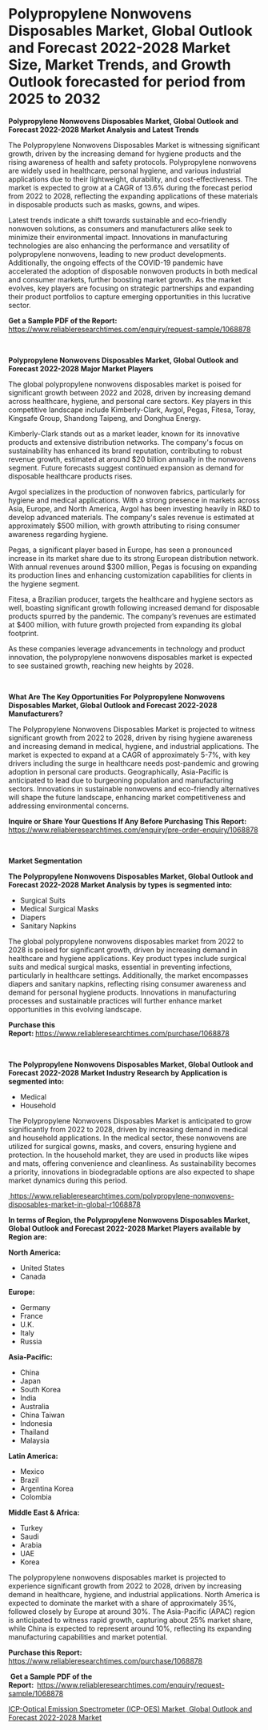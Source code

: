 <p><h1>Polypropylene Nonwovens Disposables Market, Global Outlook and Forecast 2022-2028 Market Size, Market Trends, and Growth Outlook forecasted for period from 2025 to 2032</h1></p><p><strong>Polypropylene Nonwovens Disposables Market, Global Outlook and Forecast 2022-2028 Market Analysis and Latest Trends</strong></p>
<p><p>The Polypropylene Nonwovens Disposables Market is witnessing significant growth, driven by the increasing demand for hygiene products and the rising awareness of health and safety protocols. Polypropylene nonwovens are widely used in healthcare, personal hygiene, and various industrial applications due to their lightweight, durability, and cost-effectiveness. The market is expected to grow at a CAGR of 13.6% during the forecast period from 2022 to 2028, reflecting the expanding applications of these materials in disposable products such as masks, gowns, and wipes.</p><p>Latest trends indicate a shift towards sustainable and eco-friendly nonwoven solutions, as consumers and manufacturers alike seek to minimize their environmental impact. Innovations in manufacturing technologies are also enhancing the performance and versatility of polypropylene nonwovens, leading to new product developments. Additionally, the ongoing effects of the COVID-19 pandemic have accelerated the adoption of disposable nonwoven products in both medical and consumer markets, further boosting market growth. As the market evolves, key players are focusing on strategic partnerships and expanding their product portfolios to capture emerging opportunities in this lucrative sector.</p></p>
<p><strong>Get a Sample PDF of the Report:&nbsp;</strong> <a href="https://www.reliableresearchtimes.com/enquiry/request-sample/1068878?utm_campaign=2609&utm_medium=2&utm_source=Github&utm_content=ia&utm_term=21032025&utm_id=polypropylene-nonwovens-disposables-market-global-outlook-and-forecast-2022-2028">https://www.reliableresearchtimes.com/enquiry/request-sample/1068878</a></p>
<p>&nbsp;</p>
<p><strong>Polypropylene Nonwovens Disposables Market, Global Outlook and Forecast 2022-2028 Major Market Players</strong></p>
<p><p>The global polypropylene nonwovens disposables market is poised for significant growth between 2022 and 2028, driven by increasing demand across healthcare, hygiene, and personal care sectors. Key players in this competitive landscape include Kimberly-Clark, Avgol, Pegas, Fitesa, Toray, Kingsafe Group, Shandong Taipeng, and Donghua Energy.</p><p>Kimberly-Clark stands out as a market leader, known for its innovative products and extensive distribution networks. The company's focus on sustainability has enhanced its brand reputation, contributing to robust revenue growth, estimated at around $20 billion annually in the nonwovens segment. Future forecasts suggest continued expansion as demand for disposable healthcare products rises.</p><p>Avgol specializes in the production of nonwoven fabrics, particularly for hygiene and medical applications. With a strong presence in markets across Asia, Europe, and North America, Avgol has been investing heavily in R&D to develop advanced materials. The company's sales revenue is estimated at approximately $500 million, with growth attributing to rising consumer awareness regarding hygiene.</p><p>Pegas, a significant player based in Europe, has seen a pronounced increase in its market share due to its strong European distribution network. With annual revenues around $300 million, Pegas is focusing on expanding its production lines and enhancing customization capabilities for clients in the hygiene segment.</p><p>Fitesa, a Brazilian producer, targets the healthcare and hygiene sectors as well, boasting significant growth following increased demand for disposable products spurred by the pandemic. The company’s revenues are estimated at $400 million, with future growth projected from expanding its global footprint.</p><p>As these companies leverage advancements in technology and product innovation, the polypropylene nonwovens disposables market is expected to see sustained growth, reaching new heights by 2028.</p></p>
<p>&nbsp;</p>
<p><strong>What Are The Key Opportunities For Polypropylene Nonwovens Disposables Market, Global Outlook and Forecast 2022-2028 Manufacturers?</strong></p>
<p><p>The Polypropylene Nonwovens Disposables Market is projected to witness significant growth from 2022 to 2028, driven by rising hygiene awareness and increasing demand in medical, hygiene, and industrial applications. The market is expected to expand at a CAGR of approximately 5-7%, with key drivers including the surge in healthcare needs post-pandemic and growing adoption in personal care products. Geographically, Asia-Pacific is anticipated to lead due to burgeoning population and manufacturing sectors. Innovations in sustainable nonwovens and eco-friendly alternatives will shape the future landscape, enhancing market competitiveness and addressing environmental concerns.</p></p>
<p><strong>Inquire or Share Your Questions If Any Before Purchasing This Report:</strong> <a href="https://www.reliableresearchtimes.com/enquiry/pre-order-enquiry/1068878?utm_campaign=2609&utm_medium=2&utm_source=Github&utm_content=ia&utm_term=21032025&utm_id=polypropylene-nonwovens-disposables-market-global-outlook-and-forecast-2022-2028">https://www.reliableresearchtimes.com/enquiry/pre-order-enquiry/1068878</a></p>
<p>&nbsp;</p>
<p><strong>Market Segmentation</strong></p>
<p><strong>The Polypropylene Nonwovens Disposables Market, Global Outlook and Forecast 2022-2028 Market Analysis by types is segmented into:</strong></p>
<p><ul><li>Surgical Suits</li><li>Medical Surgical Masks</li><li>Diapers</li><li>Sanitary Napkins</li></ul></p>
<p><p>The global polypropylene nonwovens disposables market from 2022 to 2028 is poised for significant growth, driven by increasing demand in healthcare and hygiene applications. Key product types include surgical suits and medical surgical masks, essential in preventing infections, particularly in healthcare settings. Additionally, the market encompasses diapers and sanitary napkins, reflecting rising consumer awareness and demand for personal hygiene products. Innovations in manufacturing processes and sustainable practices will further enhance market opportunities in this evolving landscape.</p></p>
<p><strong>Purchase this Report:&nbsp;</strong><a href="https://www.reliableresearchtimes.com/purchase/1068878?utm_campaign=2609&utm_medium=2&utm_source=Github&utm_content=ia&utm_term=21032025&utm_id=polypropylene-nonwovens-disposables-market-global-outlook-and-forecast-2022-2028">https://www.reliableresearchtimes.com/purchase/1068878</a></p>
<p>&nbsp;</p>
<p><strong>The Polypropylene Nonwovens Disposables Market, Global Outlook and Forecast 2022-2028 Market Industry Research by Application is segmented into:</strong></p>
<p><ul><li>Medical</li><li>Household</li></ul></p>
<p><p>The Polypropylene Nonwovens Disposables Market is anticipated to grow significantly from 2022 to 2028, driven by increasing demand in medical and household applications. In the medical sector, these nonwovens are utilized for surgical gowns, masks, and covers, ensuring hygiene and protection. In the household market, they are used in products like wipes and mats, offering convenience and cleanliness. As sustainability becomes a priority, innovations in biodegradable options are also expected to shape market dynamics during this period.</p></p>
<p><a href="https://www.reliableresearchtimes.com/polypropylene-nonwovens-disposables-market-in-global-r1068878?utm_campaign=2609&utm_medium=2&utm_source=Github&utm_content=ia&utm_term=21032025&utm_id=polypropylene-nonwovens-disposables-market-global-outlook-and-forecast-2022-2028">&nbsp;https://www.reliableresearchtimes.com/polypropylene-nonwovens-disposables-market-in-global-r1068878</a></p>
<p><strong>In terms of Region, the Polypropylene Nonwovens Disposables Market, Global Outlook and Forecast 2022-2028 Market Players available by Region are:</strong></p>
<p>
    <p> <strong> North America: </strong>
        <ul>
            <li>United States</li>
            <li>Canada</li>
        </ul>
        </p> 
    <p> <strong> Europe: </strong>
        <ul>
            <li>Germany</li>
            <li>France</li>
            <li>U.K.</li>
            <li>Italy</li>
            <li>Russia</li>
        </ul>
        </p> 
    <p> <strong> Asia-Pacific: </strong>
        <ul>
            <li>China</li>
            <li>Japan</li>
            <li>South Korea</li>
            <li>India</li>
            <li>Australia</li>
            <li>China Taiwan</li>
            <li>Indonesia</li>
            <li>Thailand</li>
            <li>Malaysia</li>
        </ul>
        </p> 
    <p> <strong> Latin America: </strong>
        <ul>
            <li>Mexico</li>
            <li>Brazil</li>
            <li>Argentina Korea</li>
            <li>Colombia</li>
        </ul>
        </p> 
    <p> <strong> Middle East & Africa: </strong>
        <ul>
            <li>Turkey</li>
            <li>Saudi</li>
            <li>Arabia</li>
            <li>UAE</li>
            <li>Korea</li>
        </ul>
    </p>
    </p>
<p><p>The polypropylene nonwovens disposables market is projected to experience significant growth from 2022 to 2028, driven by increasing demand in healthcare, hygiene, and industrial applications. North America is expected to dominate the market with a share of approximately 35%, followed closely by Europe at around 30%. The Asia-Pacific (APAC) region is anticipated to witness rapid growth, capturing about 25% market share, while China is expected to represent around 10%, reflecting its expanding manufacturing capabilities and market potential.</p></p>
<p><strong>Purchase this Report: </strong><a href="https://www.reliableresearchtimes.com/purchase/1068878?utm_campaign=2609&utm_medium=2&utm_source=Github&utm_content=ia&utm_term=21032025&utm_id=polypropylene-nonwovens-disposables-market-global-outlook-and-forecast-2022-2028">https://www.reliableresearchtimes.com/purchase/1068878</a></p>
<p>&nbsp;<strong>Get a Sample PDF of the Report:&nbsp;&nbsp;</strong><a href="https://www.reliableresearchtimes.com/enquiry/request-sample/1068878?utm_campaign=2609&utm_medium=2&utm_source=Github&utm_content=ia&utm_term=21032025&utm_id=polypropylene-nonwovens-disposables-market-global-outlook-and-forecast-2022-2028">https://www.reliableresearchtimes.com/enquiry/request-sample/1068878</a></p>
<p><strong></strong></p>
<p><p><a href="https://github.com/GenaGaines34/Market-Research-Report-List-2/blob/main/icp-optical-emission-spectrometer-icp-oes-market-global-outlook-and-forecast-2022-2028-market.md?utm_campaign=2609&utm_medium=2&utm_source=Github&utm_content=ia&utm_term=21032025&utm_id=polypropylene-nonwovens-disposables-market-global-outlook-and-forecast-2022-2028">ICP-Optical Emission Spectrometer (ICP-OES) Market, Global Outlook and Forecast 2022-2028 Market</a></p></p>